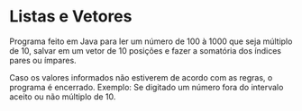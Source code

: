 # Listas e Vetores

Programa feito em Java para ler um número de 100 à 1000 que seja múltiplo de 10, salvar em um vetor de 10 posições e fazer a somatória dos índices pares ou ímpares. 

Caso os valores informados não estiverem de acordo com as regras, o programa é encerrado. 
Exemplo: Se digitado um número fora do intervalo aceito ou não múltiplo de 10.
